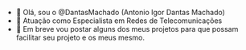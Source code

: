 - 👋 Olá, sou o @DantasMachado (Antonio Igor Dantas Machado)
- 👋 Atuação como Especialista em Redes de Telecomunicações
- 👋 Em breve vou postar alguns dos meus projetos para que possam facilitar seu projeto e os meus mesmo.

<!---
DantasMachado/DantasMachado is a ✨ special ✨ repository because its `README.md` (this file) appears on your GitHub profile.
You can click the Preview link to take a look at your changes.
--->
